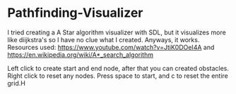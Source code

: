 # Pathfinding-Visualizer
I tried creating a A Star algorithm visualizer with SDL, but it visualizes more like diijkstra's so I have no clue what I created.
Anyways, it works. Resources used: https://www.youtube.com/watch?v=JtiK0DOeI4A and https://en.wikipedia.org/wiki/A*_search_algorithm

Left click to create start and end node, after that you can created obstacles. 
Right click to reset any nodes. 
Press space to start, and c to reset the entire grid.H
